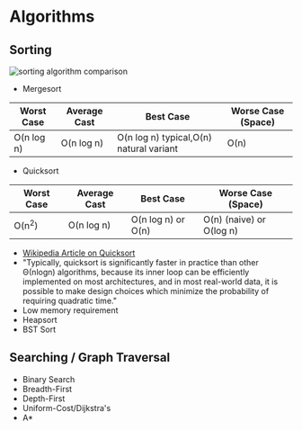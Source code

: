 # Algorithms

## Sorting
![sorting algorithm comparison](https://d262ilb51hltx0.cloudfront.net/max/800/1*w3vKy_JFKd50dixxFkpPPg.png)
* Mergesort

| Worst Case | Average Cast | Best Case                               | Worse Case (Space) |
|------------|--------------|-----------------------------------------|--------------------|
| O(n log n) | O(n log n)   | O(n log n) typical,O(n) natural variant | O(n)               |

* Quicksort

| Worst Case       | Average Cast | Best Case          | Worse Case (Space)       |
|------------------|--------------|--------------------|--------------------------|
| O(n<sup>2</sup>) | O(n log n)   | O(n log n) or O(n) | O(n) (naive) or O(log n) |

  * [Wikipedia Article on Quicksort](https://en.wikipedia.org/wiki/Quicksort)
  * "Typically, quicksort is significantly faster in practice than other Θ(nlogn) algorithms, because its inner loop can be efficiently implemented on most architectures, and in most real-world data, it is possible to make design choices which minimize the probability of requiring quadratic time."
  * Low memory requirement
* Heapsort
* BST Sort

## Searching / Graph Traversal
* Binary Search
* Breadth-First
* Depth-First
* Uniform-Cost/Dijkstra's
* A*
